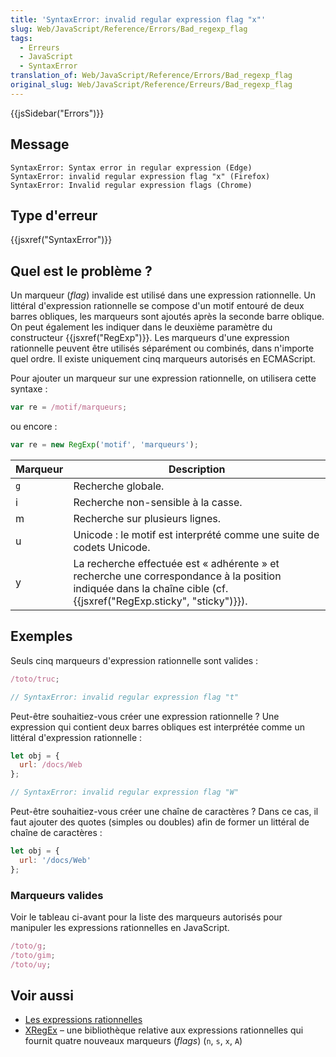 ```yaml
---
title: 'SyntaxError: invalid regular expression flag "x"'
slug: Web/JavaScript/Reference/Errors/Bad_regexp_flag
tags:
  - Erreurs
  - JavaScript
  - SyntaxError
translation_of: Web/JavaScript/Reference/Errors/Bad_regexp_flag
original_slug: Web/JavaScript/Reference/Erreurs/Bad_regexp_flag
---
```

{{jsSidebar("Errors")}}

## Message

    SyntaxError: Syntax error in regular expression (Edge)
    SyntaxError: invalid regular expression flag "x" (Firefox)
    SyntaxError: Invalid regular expression flags (Chrome)

## Type d'erreur

{{jsxref("SyntaxError")}}

## Quel est le problème ?

Un marqueur (_flag_) invalide est utilisé dans une expression rationnelle. Un littéral d'expression rationnelle se compose d'un motif entouré de deux barres obliques, les marqueurs sont ajoutés après la seconde barre oblique. On peut également les indiquer dans le deuxième paramètre du constructeur {{jsxref("RegExp")}}. Les marqueurs d'une expression rationnelle peuvent être utilisés séparément ou combinés, dans n'importe quel ordre. Il existe uniquement cinq marqueurs autorisés en ECMAScript.

Pour ajouter un marqueur sur une expression rationnelle, on utilisera cette syntaxe :

```js
var re = /motif/marqueurs;
```

ou encore :

```js
var re = new RegExp('motif', 'marqueurs');
```

| Marqueur | Description                                                                                                                                                                  |
| -------- | ---------------------------------------------------------------------------------------------------------------------------------------------------------------------------- |
| `g`      | Recherche globale.                                                                                                                                                           |
| i        | Recherche non-sensible à la casse.                                                                                                                                           |
| m        | Recherche sur plusieurs lignes.                                                                                                                                              |
| u        | Unicode : le motif est interprété comme une suite de codets Unicode.                                                                                                         |
| y        | La recherche effectuée est « adhérente » et recherche une correspondance à la position indiquée dans la chaîne cible (cf. {{jsxref("RegExp.sticky", "sticky")}}). |

## Exemples

Seuls cinq marqueurs d'expression rationnelle sont valides :

```js example-bad
/toto/truc;

// SyntaxError: invalid regular expression flag "t"
```

Peut-être souhaitiez-vous créer une expression rationnelle ? Une expression qui contient deux barres obliques est interprétée comme un littéral d'expression rationnelle :

```js example-bad
let obj = {
  url: /docs/Web
};

// SyntaxError: invalid regular expression flag "W"
```

Peut-être souhaitiez-vous créer une chaîne de caractères ? Dans ce cas, il faut ajouter des quotes (simples ou doubles) afin de former un littéral de chaîne de caractères :

```js example-good
let obj = {
  url: '/docs/Web'
};
```

### Marqueurs valides

Voir le tableau ci-avant pour la liste des marqueurs autorisés pour manipuler les expressions rationnelles en JavaScript.

```js example-good
/toto/g;
/toto/gim;
/toto/uy;
```

## Voir aussi

- [Les expressions rationnelles](/fr/docs/Web/JavaScript/Guide/Expressions_régulières)
- [XRegEx](http://xregexp.com/flags/) – une bibliothèque relative aux expressions rationnelles qui fournit quatre nouveaux marqueurs (_flags_) (`n`, `s`, `x`, `A`)
